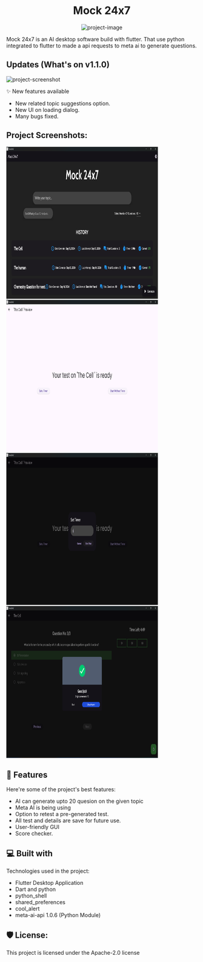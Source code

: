 <h1 align="center" id="title">Mock 24x7</h1>

<p align="center"><img src="https://socialify.git.ci/somnathdashs/Mock-24x7/image?description=1&amp;font=Bitter&amp;language=1&amp;logo=https%3A%2F%2Fgithub.com%2Fsomnathdashs%2FMock-24x7%2Fblob%2Fmain%2FScreenshot%2FMOCK.jpg%3Fraw%3Dtrue&amp;name=1&amp;pattern=Solid&amp;theme=Dark" alt="project-image"></p>

<p id="description">Mock 24x7 is an AI desktop software build with flutter. That use python integrated to flutter to made a api requests to meta ai to generate questions.</p>

## Updates (What's on v1.1.0)
<img src="[https://github.com/somnathdashs/Mock-24x7/blob/main/Screenshot/5.png?raw=true](https://github.com/somnathdashs/Mock-24x7/blob/main/Screenshot/Screenshot%202024-09-22%20123450.png?raw=true)" alt="project-screenshot" width="400" height="400/">

✨ New features available
*  New related topic suggestions option.
*  New UI on loading dialog.
*  Many bugs fixed.

<h2>Project Screenshots:</h2>

<img src="https://github.com/somnathdashs/Mock-24x7/blob/main/Screenshot/5.png?raw=true" alt="project-screenshot" width="400" height="400/">

<img src="https://github.com/somnathdashs/Mock-24x7/blob/main/Screenshot/4.png?raw=true" alt="project-screenshot" width="400" height="400/">

<img src="https://github.com/somnathdashs/Mock-24x7/blob/main/Screenshot/3.png?raw=true" alt="project-screenshot" width="400" height="400/">

<img src="https://github.com/somnathdashs/Mock-24x7/blob/main/Screenshot/1.png?raw=true" alt="project-screenshot" width="400" height="400/">

  
  
<h2>🧐 Features</h2>

Here're some of the project's best features:

*   AI can generate upto 20 quesion on the given topic
*   Meta AI is being using
*   Option to retest a pre-generated test.
*   All test and details are save for future use.
*   User-friendly GUI
*   Score checker.

  
  
<h2>💻 Built with</h2>

Technologies used in the project:

*   Flutter Desktop Application
*   Dart and python
*   python\_shell
*   shared\_preferences
*   cool\_alert
*   meta-ai-api 1.0.6 (Python Module)

<h2>🛡️ License:</h2>

This project is licensed under the Apache-2.0 license
